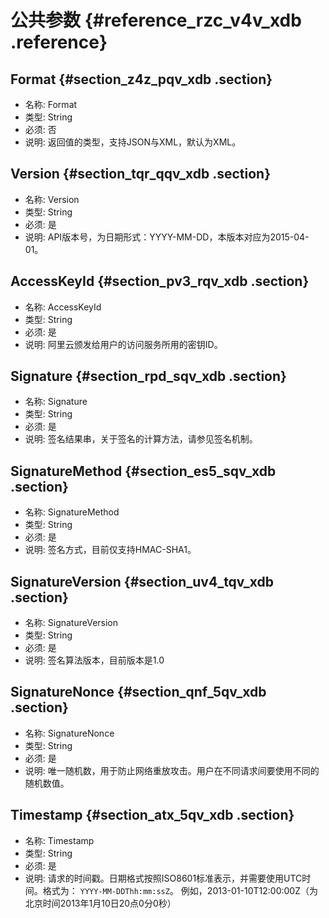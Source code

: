 # 公共参数 {#reference_rzc_v4v_xdb .reference}

## Format {#section_z4z_pqv_xdb .section}

-   名称: Format
-   类型: String
-   必须: 否
-   说明: 返回值的类型，支持JSON与XML，默认为XML。

## Version {#section_tqr_qqv_xdb .section}

-   名称: Version
-   类型: String
-   必须: 是
-   说明: API版本号，为日期形式：YYYY-MM-DD，本版本对应为2015-04-01。

## AccessKeyId {#section_pv3_rqv_xdb .section}

-   名称: AccessKeyId
-   类型: String
-   必须: 是
-   说明: 阿里云颁发给用户的访问服务所用的密钥ID。

## Signature {#section_rpd_sqv_xdb .section}

-   名称: Signature
-   类型: String
-   必须: 是
-   说明: 签名结果串，关于签名的计算方法，请参见签名机制。

## SignatureMethod {#section_es5_sqv_xdb .section}

-   名称: SignatureMethod
-   类型: String
-   必须: 是
-   说明: 签名方式，目前仅支持HMAC-SHA1。

## SignatureVersion {#section_uv4_tqv_xdb .section}

-   名称: SignatureVersion
-   类型: String
-   必须: 是
-   说明: 签名算法版本，目前版本是1.0

## SignatureNonce {#section_qnf_5qv_xdb .section}

-   名称: SignatureNonce
-   类型: String
-   必须: 是
-   说明: 唯一随机数，用于防止网络重放攻击。用户在不同请求间要使用不同的随机数值。

## Timestamp {#section_atx_5qv_xdb .section}

-   名称: Timestamp
-   类型: String
-   必须: 是
-   说明: 请求的时间戳。日期格式按照ISO8601标准表示，并需要使用UTC时间。格式为： `YYYY-MM-DDThh:mm:ssZ`。 例如，2013-01-10T12:00:00Z（为北京时间2013年1月10日20点0分0秒）

